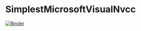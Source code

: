 # SimplestMicrosoftVisualNvcc

[![Binder](https://mybinder.org/badge_logo.svg)](https://mybinder.org/v2/gh/spicytechs/SimplestMicrosoftVisualNvcc/main?labpath=nvcc_ubuntufocal.ipynb)
